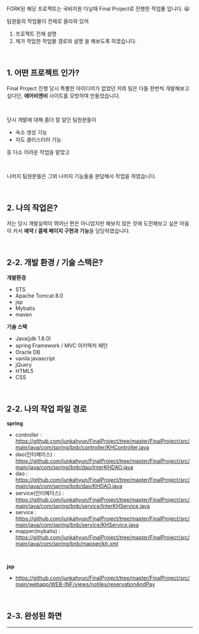 FORK된 해당 프로젝트는 국비지원 다닐때 Final Project로 진행한 작업물 입니다. 😃 

팀원들의 작업물이 전체로 올라와 있어
1. 프로젝트 전체 설명
2. 제가 작업한 작업물 경로와 설명
을 해보도록 하겠습니다.

&nbsp;

## 1. 어떤 프로젝트 인가? 
Final Project 진행 당시 특별한 아이디어가 없었던 저희 팀은
다들 한번씩 개발해보고 싶다던, **에어비앤비** 사이트를 모방하여 만들었습니다.

&nbsp;

당시 개발에 대해 좀더 잘 알던 팀원분들이 
- 숙소 생성 기능
- 지도 클러스터러 기능

등 다소 어려운 작업을 맡았고

&nbsp;

나머지 팀원분들은 그외 나머지 기능들을 분담해서 작업을 하였습니다.

&nbsp;

## 2. 나의 작업은?
저는 당시 개발실력이 뛰어난 편은 아니었지만
해보지 않은 것에 도전해보고 싶은 마음이 커서
**예약 / 결제 페이지 구현과 기능**을 담당하였습니다.

&nbsp;

## 2-2. 개발 환경 / 기술 스택은?
**개발환경**

- STS 
- Apache Tomcat 8.0
- jsp
- Mybatis
- maven

**기술 스택**

- Java(jdk 1.8.0)
- spring Framework / MVC 아키텍처 패턴 
- Oracle DB
- vanila javascript
- jQuery
- HTML5
- CSS

&nbsp;

## 2-2. 나의 작업 파일 경로
**spring**

- controller : https://github.com/junkahyun/FinalProject/tree/master/FinalProject/src/main/java/com/spring/bnb/controller/KHController.java
- dao(인터페이스) :  https://github.com/junkahyun/FinalProject/tree/master/FinalProject/src/main/java/com/spring/bnb/dao/InterKHDAO.java
- dao : https://github.com/junkahyun/FinalProject/tree/master/FinalProject/src/main/java/com/spring/bnb/dao/KHDAO.java
- service(인터페이스) : https://github.com/junkahyun/FinalProject/tree/master/FinalProject/src/main/java/com/spring/bnb/service/InterKHService.java
- service : https://github.com/junkahyun/FinalProject/tree/master/FinalProject/src/main/java/com/spring/bnb/service/KHService.java
- mapper(mybatis) : https://github.com/junkahyun/FinalProject/tree/master/FinalProject/src/main/java/com/spring/bnb/mapper/kh.xml

&nbsp;

**jsp**

- https://github.com/junkahyun/FinalProject/tree/master/FinalProject/src/main/webapp/WEB-INF/views/notiles/reservationAndPay

&nbsp;

## 2-3. 완성된 화면
---

